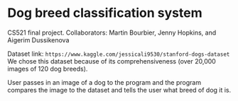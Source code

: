 # Dog breed classification system

CS521 final project. Collaborators: Martin Bourbier, Jenny Hopkins, and Aigerim Dussikenova

Dataset link: `https://www.kaggle.com/jessicali9530/stanford-dogs-dataset`
We chose this dataset because of its comprehensiveness (over 20,000 images of 120 dog breeds). 

User passes in an image of a dog to the program and the program compares the image to the dataset and tells the user what breed of dog it is.
